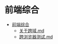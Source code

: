 # 前端综合

- [前端综合](./00-%E5%89%8D%E7%AB%AF%E7%BB%BC%E5%90%88/CATALOG.md)  
    - [关于跨域.md](./00-%E5%89%8D%E7%AB%AF%E7%BB%BC%E5%90%88/%E5%85%B3%E4%BA%8E%E8%B7%A8%E5%9F%9F.md)  
    - [跨浏览器测试.md](./00-%E5%89%8D%E7%AB%AF%E7%BB%BC%E5%90%88/%E8%B7%A8%E6%B5%8F%E8%A7%88%E5%99%A8%E6%B5%8B%E8%AF%95.md)  